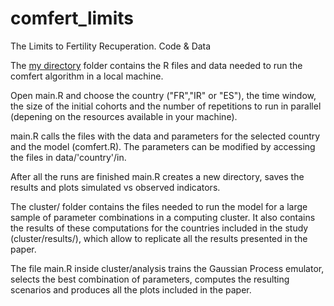 # comfert_limits
The Limits to Fertility Recuperation. Code &amp; Data

The [my directory](local) folder contains the R files and data needed to run the comfert algorithm in a local machine. 

Open main.R and choose the country ("FR","IR" or "ES"), the time window, the size of the initial cohorts and the number of repetitions to run in parallel (depening on the resources available in your machine).

main.R calls the files with the data and parameters for the selected country and the model (comfert.R). The parameters can be modified by accessing the files in data/'country'/in.

After all the runs are finished main.R creates a new directory, saves the results and plots simulated vs observed indicators.

The cluster/ folder contains the files needed to run the model for a large sample of parameter combinations in a computing cluster. It also contains the results of these computations for the countries included in the study (cluster/results/), which allow to replicate all the results presented in the paper.

The file main.R inside cluster/analysis trains the Gaussian Process emulator, selects the best combination of parameters, computes the resulting scenarios and produces all the plots included in the paper. 




